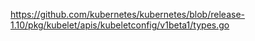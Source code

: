 <https://github.com/kubernetes/kubernetes/blob/release-1.10/pkg/kubelet/apis/kubeletconfig/v1beta1/types.go>